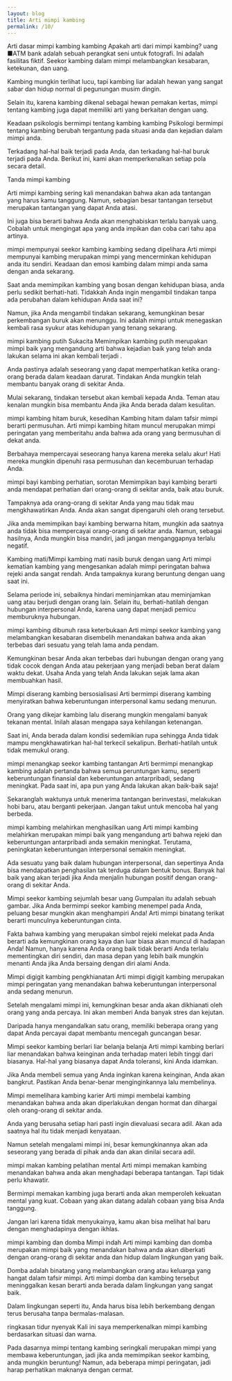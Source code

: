 ```yaml
---
layout: blog
title: Arti mimpi kambing
permalink: /10/
---
```

Arti dasar mimpi kambing
kambing
Apakah arti dari mimpi kambing?
uang
■ATM bank adalah sebuah perangkat seni untuk fotografi. Ini adalah fasilitas fiktif.
Seekor kambing dalam mimpi melambangkan kesabaran, ketekunan, dan uang.

Kambing mungkin terlihat lucu, tapi kambing liar adalah hewan yang sangat sabar dan hidup normal di pegunungan musim dingin.

Selain itu, karena kambing dikenal sebagai hewan pemakan kertas, mimpi tentang kambing juga dapat memiliki arti yang berkaitan dengan uang.

Keadaan psikologis bermimpi tentang kambing
kambing
Psikologi bermimpi tentang kambing berubah tergantung pada situasi anda dan kejadian dalam mimpi anda.

Terkadang hal-hal baik terjadi pada Anda, dan terkadang hal-hal buruk terjadi pada Anda. Berikut ini, kami akan memperkenalkan setiap pola secara detail.

Tanda mimpi kambing

Arti mimpi kambing sering kali menandakan bahwa akan ada tantangan yang harus kamu tanggung. Namun, sebagian besar tantangan tersebut merupakan tantangan yang dapat Anda atasi.

Ini juga bisa berarti bahwa Anda akan menghabiskan terlalu banyak uang. Cobalah untuk mengingat apa yang anda impikan dan coba cari tahu apa artinya.

mimpi mempunyai seekor kambing
kambing sedang dipelihara
Arti mimpi mempunyai kambing merupakan mimpi yang mencerminkan kehidupan anda itu sendiri. Keadaan dan emosi kambing dalam mimpi anda sama dengan anda sekarang.

Saat anda memimpikan kambing yang bosan dengan kehidupan biasa, anda perlu sedikit berhati-hati. Tidakkah Anda ingin mengambil tindakan tanpa ada perubahan dalam kehidupan Anda saat ini?

Namun, jika Anda mengambil tindakan sekarang, kemungkinan besar perkembangan buruk akan menunggu. Ini adalah mimpi untuk menegaskan kembali rasa syukur atas kehidupan yang tenang sekarang.

mimpi kambing putih
Sukacita
Memimpikan kambing putih merupakan mimpi baik yang mengandung arti bahwa kejadian baik yang telah anda lakukan selama ini akan kembali terjadi .

Anda pastinya adalah seseorang yang dapat memperhatikan ketika orang-orang berada dalam keadaan darurat. Tindakan Anda mungkin telah membantu banyak orang di sekitar Anda.

Mulai sekarang, tindakan tersebut akan kembali kepada Anda. Teman atau kenalan mungkin bisa membantu Anda jika Anda berada dalam kesulitan.

mimpi kambing hitam
buruk, kesedihan
Kambing hitam dalam tafsir mimpi berarti permusuhan. Arti mimpi kambing hitam muncul merupakan mimpi peringatan yang memberitahu anda bahwa ada orang yang bermusuhan di dekat anda.

Berbahaya mempercayai seseorang hanya karena mereka selalu akur! Hati mereka mungkin dipenuhi rasa permusuhan dan kecemburuan terhadap Anda.

mimpi bayi kambing
perhatian, sorotan
Memimpikan bayi kambing berarti anda mendapat perhatian dari orang-orang di sekitar anda, baik atau buruk.

Tampaknya ada orang-orang di sekitar Anda yang mau tidak mau mengkhawatirkan Anda. Anda akan sangat dipengaruhi oleh orang tersebut.

Jika anda memimpikan bayi kambing berwarna hitam, mungkin ada saatnya anda tidak bisa mempercayai orang-orang di sekitar anda. Namun, sebagai hasilnya, Anda mungkin bisa mandiri, jadi jangan menganggapnya terlalu negatif.

Kambing mati/Mimpi kambing mati
nasib buruk dengan uang
Arti mimpi kematian kambing yang mengesankan adalah mimpi peringatan bahwa rejeki anda sangat rendah. Anda tampaknya kurang beruntung dengan uang saat ini.

Selama periode ini, sebaiknya hindari meminjamkan atau meminjamkan uang atau berjudi dengan orang lain. Selain itu, berhati-hatilah dengan hubungan interpersonal Anda, karena uang dapat menjadi pemicu memburuknya hubungan.

mimpi kambing dibunuh
rasa keterbukaan
Arti mimpi seekor kambing yang melambangkan kesabaran disembelih menandakan bahwa anda akan terbebas dari sesuatu yang telah lama anda pendam.

Kemungkinan besar Anda akan terbebas dari hubungan dengan orang yang tidak cocok dengan Anda atau pekerjaan yang menjadi beban berat dalam waktu dekat. Usaha Anda yang telah Anda lakukan sejak lama akan membuahkan hasil.

Mimpi diserang kambing
bersosialisasi
Arti bermimpi diserang kambing menyiratkan bahwa keberuntungan interpersonal kamu sedang menurun.

Orang yang dikejar kambing lalu diserang mungkin mengalami banyak tekanan mental. Inilah alasan mengapa saya kehilangan ketenangan.

Saat ini, Anda berada dalam kondisi sedemikian rupa sehingga Anda tidak mampu mengkhawatirkan hal-hal terkecil sekalipun. Berhati-hatilah untuk tidak memukul orang.

mimpi menangkap seekor kambing
tantangan
Arti bermimpi menangkap kambing adalah pertanda bahwa semua peruntungan kamu, seperti keberuntungan finansial dan keberuntungan antarpribadi, sedang meningkat. Pada saat ini, apa pun yang Anda lakukan akan baik-baik saja!

Sekaranglah waktunya untuk menerima tantangan berinvestasi, melakukan hobi baru, atau berganti pekerjaan. Jangan takut untuk mencoba hal yang berbeda.

mimpi kambing melahirkan
menghasilkan uang
Arti mimpi kambing melahirkan merupakan mimpi baik yang mengandung arti bahwa rejeki dan keberuntungan antarpribadi anda semakin meningkat. Terutama, peningkatan keberuntungan interpersonal semakin meningkat.

Ada sesuatu yang baik dalam hubungan interpersonal, dan sepertinya Anda bisa mendapatkan penghasilan tak terduga dalam bentuk bonus. Banyak hal baik yang akan terjadi jika Anda menjalin hubungan positif dengan orang-orang di sekitar Anda.

Mimpi seekor kambing
sejumlah besar uang
Gumpalan itu adalah sebuah gambar.
Jika Anda bermimpi seekor kambing menempel pada Anda, peluang besar mungkin akan menghampiri Anda! Arti mimpi binatang terikat berarti munculnya keberuntungan cinta.

Fakta bahwa kambing yang merupakan simbol rejeki melekat pada Anda berarti ada kemungkinan orang kaya dan luar biasa akan muncul di hadapan Anda! Namun, hanya karena Anda orang baik tidak berarti Anda terlalu mementingkan diri sendiri, dan masa depan yang lebih baik mungkin menanti Anda jika Anda bersaing dengan diri alami Anda.

Mimpi digigit kambing
pengkhianatan
Arti mimpi digigit kambing merupakan mimpi peringatan yang menandakan bahwa keberuntungan interpersonal anda sedang menurun.

Setelah mengalami mimpi ini, kemungkinan besar anda akan dikhianati oleh orang yang anda percaya. Ini akan memberi Anda banyak stres dan kejutan.

Daripada hanya mengandalkan satu orang, memiliki beberapa orang yang dapat Anda percayai dapat membantu mencegah guncangan besar.

Mimpi seekor kambing berlari liar
belanja belanja
Arti mimpi kambing berlari liar menandakan bahwa keinginan anda terhadap materi lebih tinggi dari biasanya. Hal-hal yang biasanya dapat Anda toleransi, kini Anda idamkan.

Jika Anda membeli semua yang Anda inginkan karena keinginan, Anda akan bangkrut. Pastikan Anda benar-benar menginginkannya lalu membelinya.

Mimpi memelihara kambing
karier
Arti mimpi membelai kambing menandakan bahwa anda akan diperlakukan dengan hormat dan dihargai oleh orang-orang di sekitar anda.

Anda yang berusaha setiap hari pasti ingin dievaluasi secara adil. Akan ada saatnya hal itu tidak menjadi kenyataan.

Namun setelah mengalami mimpi ini, besar kemungkinannya akan ada seseorang yang berada di pihak anda dan akan dinilai secara adil.

mimpi makan kambing
pelatihan mental
Arti mimpi memakan kambing menandakan bahwa anda akan menghadapi beberapa tantangan. Tapi tidak perlu khawatir.

Bermimpi memakan kambing juga berarti anda akan memperoleh kekuatan mental yang kuat. Cobaan yang akan datang adalah cobaan yang bisa Anda tanggung.

Jangan lari karena tidak menyukainya, kamu akan bisa melihat hal baru dengan menghadapinya dengan ikhlas.

mimpi kambing dan domba
Mimpi indah
Arti mimpi kambing dan domba merupakan mimpi baik yang menandakan bahwa anda akan diberkati dengan orang-orang di sekitar anda dan hidup dalam lingkungan yang baik.

Domba adalah binatang yang melambangkan orang atau keluarga yang hangat dalam tafsir mimpi. Arti mimpi domba dan kambing tersebut meninggalkan kesan berarti anda berada dalam lingkungan yang sangat baik.

Dalam lingkungan seperti itu, Anda harus bisa lebih berkembang dengan terus berusaha tanpa bermalas-malasan.

ringkasan
tidur nyenyak
Kali ini saya memperkenalkan mimpi kambing berdasarkan situasi dan warna.

Pada dasarnya mimpi tentang kambing seringkali merupakan mimpi yang membawa keberuntungan, jadi jika anda memimpikan seekor kambing, anda mungkin beruntung! Namun, ada beberapa mimpi peringatan, jadi harap perhatikan maknanya dengan cermat.
